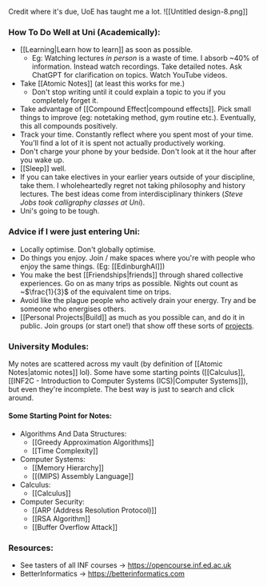 Credit where it's due, UoE has taught me a lot. 
![[Untitled design-8.png]]

### How To Do Well at Uni (Academically):
- [[Learning|Learn how to learn]] as soon as possible. 
	- Eg: Watching lectures *in person* is a waste of time. I absorb ~40% of information. Instead watch recordings. Take detailed notes. Ask ChatGPT for clarification on topics. Watch YouTube videos. 
- Take [[Atomic Notes]] (at least this works for me.)
	- Don't stop writing until it could explain a topic to you if you completely forget it.
- Take advantage of [[Compound Effect|compound effects]]. Pick small things to improve (eg: notetaking method, gym routine etc.). Eventually, this all compounds positively.
- Track your time. Constantly reflect where you spent most of your time. You'll find a lot of it is spent not actually productively working.
- Don't charge your phone by your bedside. Don't look at it the hour after you wake up. 
- [[Sleep]] well.
- If you can take electives in your earlier years outside of your discipline, take them. I wholeheartedly regret not taking philosophy and history lectures. The best ideas come from interdisciplinary thinkers (*Steve Jobs took calligraphy classes at Uni*). 
- Uni's going to be tough. 

### Advice if I were just entering Uni:
- Locally optimise. Don't globally optimise. 
- Do things you enjoy. Join / make spaces where you're with people who enjoy the same things. (Eg: [[EdinburghAI]])
- You make the best [[Friendships|friends]] through shared collective experiences. Go on as many trips as possible. Nights out count as ~$\frac{1}{3}$ of the equivalent time on trips. 
- Avoid like the plague people who actively drain your energy. Try and be someone who energises others. 
- [[Personal Projects|Build]] as much as you possible can, and do it in public. Join groups (or start one!) that show off these sorts of [projects](https://projectshare.comp-soc.com). 

### University Modules:
My notes are scattered across my vault (by definition of [[Atomic Notes|atomic notes]] lol). Some have some starting points ([[Calculus]], [[INF2C - Introduction to Computer Systems (ICS)|Computer Systems]]), but even they're incomplete. The best way is just to search and click around. 

#### Some Starting Point for Notes:
- Algorithms And Data Structures:
	- [[Greedy Approximation Algorithms]]
	- [[Time Complexity]]
- Computer Systems:
	- [[Memory Hierarchy]]
	- [[(MIPS) Assembly Language]]
- Calculus:
	- [[Calculus]]
- Computer Security:
	- [[ARP (Address Resolution Protocol)]]
	- [[RSA Algorithm]]
	- [[Buffer Overflow Attack]]

### Resources:
- See tasters of all INF courses -> https://opencourse.inf.ed.ac.uk
- BetterInformatics -> https://betterinformatics.com